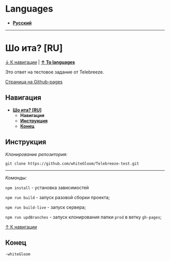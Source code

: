 # Languages
* **[Русский](#шо-ита-ru "Русский")**

------------

# Шо ита? [RU]

[↓ К навигации](#навигация "↓ К навигации") | **[↑ To languages](#languages " ↑To languages")**

Это ответ на тестовое задание от Telebreeze.

[Страница на Github-pages](https://whitegloom.github.io/Telebreeze-test/ "Страница на Github-pages")

## Навигация

* **[Шо ита? [RU]](#шо-ита-ru "Шо ита? [RU]")**
	* **Навигация**
	* **[Инструкция](#инструкция "инструкция")**
	* **[Конец](#конец "конец")**

## Инструкция

*Клонирование репозитория:*

`git clone https://github.com/whiteGloom/Telebreeze-test.git`

------------

*Команды:*

`npm install` - установка зависимостей

`npm run build` - запуск разовой сборки проекта;

`npm run build-live` - запуск сервера;

`npm run updBranches` - запуск клонирования папки `prod` в ветку `gh-pages`;

[↑ К навигации](#навигация "↑ К навигации")

## Конец

`-whiteGloom`